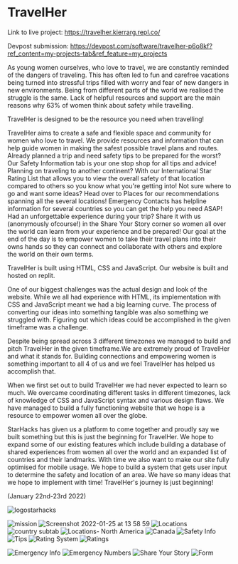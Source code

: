 # TravelHer

Link to live project: https://travelher.kierrarg.repl.co/

Devpost submission: https://devpost.com/software/travelher-p6o8kf?ref_content=my-projects-tab&ref_feature=my_projects

As young women ourselves, who love to travel, we are constantly reminded of the dangers of traveling. This has often led to fun and carefree vacations being turned into stressful trips filled with worry and fear of new dangers in new environments. Being from different parts of the world we realised the struggle is the same. Lack of helpful resources and support are the main reasons why 63% of women think about safety while travelling.

TravelHer is designed to be the resource you need when travelling!

TravelHer aims to create a safe and flexible space and community for women who love to travel. We provide resources and information that can help guide women in making the safest possible travel plans and routes. Already planned a trip and need safety tips to be prepared for the worst? Our Safety Information tab is your one stop shop for all tips and advice! Planning on traveling to another continent? With our International Star Rating List that allows you to view the overall safety of that location compared to others so you know what you're getting into! Not sure where to go and want some ideas? Head over to Places for our recommendations spanning all the several locations! Emergency Contacts has helpline information for several countries so you can get the help you need ASAP! Had an unforgettable experience during your trip? Share it with us (anonymously ofcourse!) in the Share Your Story corner so women all over the world can learn from your experience and be prepared! Our goal at the end of the day is to empower women to take their travel plans into their owns hands so they can connect and collaborate with others and explore the world on their own terms.

TravelHer is built using HTML, CSS and JavaScript. Our website is built and hosted on replit.

One of our biggest challenges was the actual design and look of the website. While we all had experience with HTML, its implementation with CSS and JavaScript meant we had a big learning curve. The process of converting our ideas into something tangible was also something we struggled with. Figuring out which ideas could be accomplished in the given timeframe was a challenge.

Despite being spread across 3 different timezones we managed to build and pitch TravelHer in the given timeframe.We are extremely proud of TravelHer and what it stands for. Building connections and empowering women is something important to all 4 of us and we feel TravelHer has helped us accomplish that.

When we first set out to build TravelHer we had never expected to learn so much. We overcame coordinating different tasks in different timezones, lack of knowledge of CSS and JavaScript syntax and various design flaws. We have managed to build a fully functioning website that we hope is a resource to empower women all over the globe.

StarHacks has given us a platform to come together and proudly say we built something but this is just the beginning for TravelHer. We hope to expand some of our existing features which include building a database of shared experiences from women all over the world and an expanded list of countries and their landmarks. With time we also want to make our site fully optimised for mobile usage. We hope to build a system that gets user input to determine the safety and location of an area. We have so many ideas that we hope to implement with time! TravelHer's journey is just beginning!

(January 22nd-23rd 2022)



![logostarhacks](https://user-images.githubusercontent.com/64074709/150935628-3932600d-a9f9-4764-9156-b426ba5064f8.png)


![mission](https://user-images.githubusercontent.com/64074709/150938764-60d0e038-45c0-4cb0-ac30-dea7d5e6270e.png)
![Screenshot 2022-01-25 at 13 58 59](https://user-images.githubusercontent.com/64074709/150940217-3d7d9f83-556d-4adc-b4a0-95d367e40010.png)
![Locations](https://user-images.githubusercontent.com/64074709/150938791-7cfe033e-8ed0-4de7-a107-cb50a866df9d.png)
![country subtab](https://user-images.githubusercontent.com/64074709/150938808-240fc360-aac0-40f4-8a77-434c8e47107f.png)
![Locations- North America](https://user-images.githubusercontent.com/64074709/150938826-4e30bbd1-831a-4b7f-95b1-393fb3b95f54.png)
![Canada](https://user-images.githubusercontent.com/64074709/150938936-6ea72e33-bf2e-434c-bb55-a993e50683c8.png)
![Safety Info](https://user-images.githubusercontent.com/64074709/150939126-751e6c38-e60e-41a5-9ff6-f7a8e80b1e71.png)
![Tips](https://user-images.githubusercontent.com/64074709/150939176-47d655e5-50f3-43a1-bcef-1cc2bc8261bd.png)
![Rating System](https://user-images.githubusercontent.com/64074709/150939324-cdb4f252-f2df-43d8-bda2-b054c6dec43a.png)
![Ratings](https://user-images.githubusercontent.com/64074709/150939391-514cab90-e429-480e-8e1d-4664559af742.png)

![Emergency Info](https://user-images.githubusercontent.com/64074709/150939547-38f9c143-7e23-4698-b61e-5e760229c15e.png)
![Emergency Numbers](https://user-images.githubusercontent.com/64074709/150939605-0024923b-286c-4734-926b-d767248b4b92.png)
![Share Your Story](https://user-images.githubusercontent.com/64074709/150939693-e40aae84-474e-4ddc-a99a-c0c98e00c31b.png)
![Form](https://user-images.githubusercontent.com/64074709/150939780-318fe4fc-07e2-47a8-b38d-8047560d538a.png)

